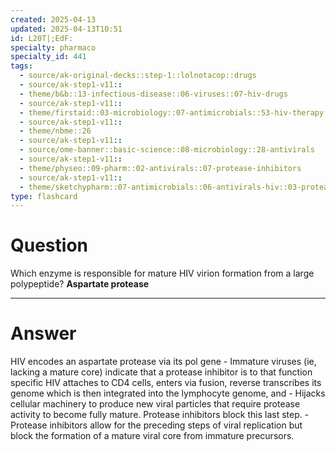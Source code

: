 ```yaml
---
created: 2025-04-13
updated: 2025-04-13T10:51
id: L20T|;EdF:
specialty: pharmaco
specialty_id: 441
tags:
  - source/ak-original-decks::step-1::lolnotacop::drugs
  - source/ak-step1-v11::
  - theme/b&b::13-infectious-disease::06-viruses::07-hiv-drugs
  - source/ak-step1-v11::
  - theme/firstaid::03-microbiology::07-antimicrobials::53-hiv-therapy
  - source/ak-step1-v11::
  - theme/nbme::26
  - source/ak-step1-v11::
  - source/ome-banner::basic-science::08-microbiology::28-antivirals
  - source/ak-step1-v11::
  - theme/physeo::09-pharm::02-antivirals::07-protease-inhibitors
  - source/ak-step1-v11::
  - theme/sketchypharm::07-antimicrobials::06-antivirals-hiv::03-protease-inhibitors
type: flashcard
---
```


# Question
Which enzyme is responsible for mature HIV virion formation from a large polypeptide?   **Aspartate protease**

---

# Answer
HIV encodes an aspartate protease via its pol gene  - Immature viruses (ie, lacking a mature core) indicate that a protease inhibitor is to that function specific  HIV attaches to CD4 cells, enters via fusion, reverse transcribes its genome which is then integrated into the lymphocyte genome, and  - Hijacks cellular machinery to produce new viral particles that require protease activity to become fully mature. Protease inhibitors block this last step.  - Protease inhibitors allow for the preceding steps of viral replication but block the formation of a mature viral core from immature precursors.